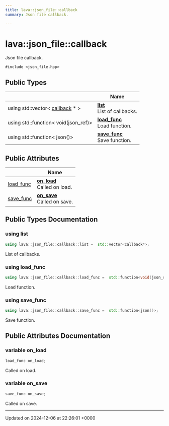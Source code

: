 ```yaml
---
title: lava::json_file::callback
summary: Json file callback. 

---
```


# lava::json_file::callback



Json file callback. 


`#include <json_file.hpp>`

## Public Types

|                | Name           |
| -------------- | -------------- |
| using std::vector< [callback](/_doxybook/Classes/structlava_1_1json__file_1_1callback.md) * > | **[list](/_doxybook/Classes/structlava_1_1json__file_1_1callback.md#using-list)** <br>List of callbacks.  |
| using std::function< void(json_ref)> | **[load_func](/_doxybook/Classes/structlava_1_1json__file_1_1callback.md#using-load-func)** <br>Load function.  |
| using std::function< json()> | **[save_func](/_doxybook/Classes/structlava_1_1json__file_1_1callback.md#using-save-func)** <br>Save function.  |

## Public Attributes

|                | Name           |
| -------------- | -------------- |
| [load_func](/_doxybook/Classes/structlava_1_1json__file_1_1callback.md#using-load-func) | **[on_load](/_doxybook/Classes/structlava_1_1json__file_1_1callback.md#variable-on-load)** <br>Called on load.  |
| [save_func](/_doxybook/Classes/structlava_1_1json__file_1_1callback.md#using-save-func) | **[on_save](/_doxybook/Classes/structlava_1_1json__file_1_1callback.md#variable-on-save)** <br>Called on save.  |

## Public Types Documentation

### using list

```cpp
using lava::json_file::callback::list =  std::vector<callback*>;
```

List of callbacks. 

### using load_func

```cpp
using lava::json_file::callback::load_func =  std::function<void(json_ref)>;
```

Load function. 

### using save_func

```cpp
using lava::json_file::callback::save_func =  std::function<json()>;
```

Save function. 

## Public Attributes Documentation

### variable on_load

```cpp
load_func on_load;
```

Called on load. 

### variable on_save

```cpp
save_func on_save;
```

Called on save. 

-------------------------------

Updated on 2024-12-06 at 22:26:01 +0000